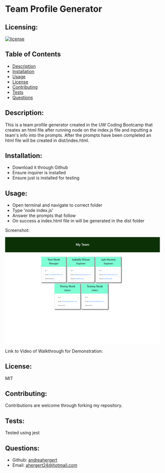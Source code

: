 # Team Profile Generator

## Licensing:
[![license](https://img.shields.io/badge/license-MIT-blue)](https://shields.io)

## Table of Contents 
- [Description](#description)
- [Installation](#installation)
- [Usage](#usage)
- [License](#license)
- [Contributing](#contributing)
- [Tests](#tests)
- [Questions](#questions)

## Description:
This is a team profile generator created in the UW Coding Bootcamp that creates an html file after running node on the index.js file and inputting a team's info into the prompts.  After the prompts have been completed an html file will be created in dist/index.html.

## Installation:
- Download it through Github
- Ensure inquirer is installed
- Ensure just is installed for testing

## Usage:
- Open terminal and navigate to correct folder
- Type 'node index.js'
- Answer the prompts that follow
- On success a index.html file in will be generated in the dist folder

Screenshot:

![Screenshot](assets/img/screenshot.png)

Link to Video of Walkthrough for Demonstration:

## License:
MIT

## Contributing:
Contributions are welcome through forking my repository.

## Tests:
Tested using jest

## Questions:
- Github: [andreahergert](https://github.com/andreahergert)
- Email: ahergert24@hotmail.com 